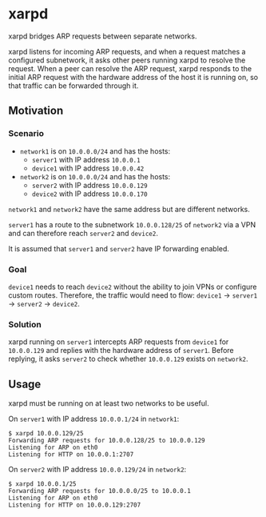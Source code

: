 # xarpd

xarpd bridges ARP requests between separate networks.

xarpd listens for incoming ARP requests, and when a request matches a configured subnetwork, it asks other peers running xarpd to resolve the request. When a peer can resolve the ARP request, xarpd responds to the initial ARP request with the hardware address of the host it is running on, so that traffic can be forwarded through it.

## Motivation

### Scenario

- `network1` is on `10.0.0.0/24` and has the hosts:
    - `server1` with IP address `10.0.0.1`
    - `device1` with IP address `10.0.0.42`
- `network2` is on `10.0.0.0/24` and has the hosts:
    - `server2` with IP address `10.0.0.129`
    - `device2` with IP address `10.0.0.170`

`network1` and `network2` have the same address but are different networks.

`server1` has a route to the subnetwork `10.0.0.128/25` of `network2` via a VPN and can therefore reach `server2` and `device2`.

It is assumed that `server1` and `server2` have IP forwarding enabled.

### Goal

`device1` needs to reach `device2` without the ability to join VPNs or configure custom routes. Therefore, the traffic would need to flow:
`device1` &rarr; `server1` &rarr; `server2` &rarr; `device2`.

### Solution

xarpd running on `server1` intercepts ARP requests from `device1` for `10.0.0.129` and replies with the hardware address of `server1`. Before replying, it asks `server2` to check whether `10.0.0.129` exists on `network2`.

## Usage

xarpd must be running on at least two networks to be useful.

On `server1` with IP address `10.0.0.1/24` in `network1`:

```console
$ xarpd 10.0.0.129/25
Forwarding ARP requests for 10.0.0.128/25 to 10.0.0.129
Listening for ARP on eth0
Listening for HTTP on 10.0.0.1:2707
```

On `server2` with IP address `10.0.0.129/24` in `network2`:

```console
$ xarpd 10.0.0.1/25
Forwarding ARP requests for 10.0.0.0/25 to 10.0.0.1
Listening for ARP on eth0
Listening for HTTP on 10.0.0.129:2707
```
